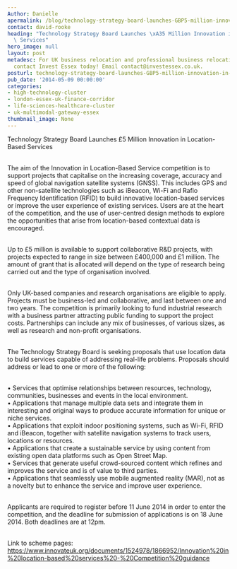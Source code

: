 ```yaml
---
Author: Danielle
apermalink: /blog/technology-strategy-board-launches-GBP5-million-innovation-in-location-based-services
contact: david-rooke
heading: "Technology Strategy Board Launches \xA35 Million Innovation in Location-Based\
  \ Services"
hero_image: null
layout: post
metadesc: For UK business relocation and professional business relocation services
  contact Invest Essex today! Email contact@investessex.co.uk.
posturl: technology-strategy-board-launches-GBP5-million-innovation-in-location-based-services
pub_date: '2014-05-09 00:00:00'
categories:
- high-technology-cluster
- london-essex-uk-finance-corridor
- life-sciences-healthcare-cluster
- uk-multimodal-gateway-essex
thumbnail_image: None
---
```


<p>Technology Strategy Board Launches £5 Million Innovation in Location-Based Services<br/> </p><p>The aim of the Innovation in Location-Based Service competition is to support projects that capitalise on the increasing coverage, accuracy and speed of global navigation satellite systems (GNSS). This includes GPS and other non-satellite technologies such as iBeacon, Wi-Fi and Rafio Frequency Identification (RFID) to build innovative location-based services or improve the user experience of existing services. Users are at the heart of the competition, and the use of user-centred design methods to explore the opportunities that arise from location-based contextual data is encouraged.<br/> </p><p>Up to £5 million is available to support collaborative R&amp;D projects, with projects expected to range in size between £400,000 and £1 million. The amount of grant that is allocated will depend on the type of research being carried out and the type of organisation involved.<br/> </p><p>Only UK-based companies and research organisations are eligible to apply. Projects must be business-led and collaborative, and last between one and two years. The competition is primarily looking to fund industrial research with a business partner attracting public funding to support the project costs. Partnerships can include any mix of businesses, of various sizes, as well as research and non-profit organisations.<br/> </p><p>The Technology Strategy Board is seeking proposals that use location data to build services capable of addressing real-life problems. Proposals should address or lead to one or more of the following:<br/> </p><p>• Services that optimise relationships between resources, technology, communities, businesses and events in the local environment.<br/>• Applications that manage multiple data sets and integrate them in interesting and original ways to produce accurate information for unique or niche services.<br/>• Applications that exploit indoor positioning systems, such as Wi-Fi, RFID and iBeacon, together with satellite navigation systems to track users, locations or resources.<br/>• Applications that create a sustainable service by using content from existing open data platforms such as Open Street Map.<br/>• Services that generate useful crowd-sourced content which refines and improves the service and is of value to third parties.<br/>• Applications that seamlessly use mobile augmented reality (MAR), not as a novelty but to enhance the service and improve user experience.<br/> </p><p>Applicants are required to register before 11 June 2014 in order to enter the competition, and the deadline for submission of applications is on 18 June 2014. Both deadlines are at 12pm.<br/> </p><p>Link to scheme pages: <a href='https://www.innovateuk.org/documents/1524978/1866952/Innovation%20in%20location-based%20services%20-%20Competition%20guidance'>https://www.innovateuk.org/documents/1524978/1866952/Innovation%20in%20location-based%20services%20-%20Competition%20guidance</a></p>